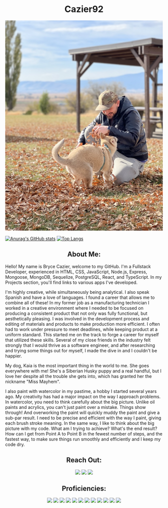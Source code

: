 <h1 align='center'>Cazier92</h1>


<p align='center'>
  <img src='./images/CE13BA46-71B4-4CDE-841F-EA906B9B4B13_1_105_c.jpeg' alt='photo of dog and owner-Bryce Cazier'>

</p>

<p align='center'>

  [![Anurag's GitHub stats](https://github-readme-stats.vercel.app/api?username=Cazier92&count_private=true&show_icons=true&theme=radical)](https://github.com/anuraghazra/github-readme-stats) [![Top Langs](https://github-readme-stats.vercel.app/api/top-langs/?username=Cazier92&langs_count=7&layout=compact&theme=radical)](https://github.com/anuraghazra/github-readme-stats)
</p>


<h2 align='center'>About Me:</h2>

Hello! My name is Bryce Cazier, welcome to my GitHub. I'm a Fullstack Developer, experienced in HTML, CSS, JavaScript, Node.js, Express, Mongoose, MongoDB, Sequelize, PostgreSQL, React, and TypeScript. In my Projects section, you'll find links to various apps I've developed. 

I'm highly creative, while simultaneously being analytical. I also speak Spanish and have a love of languages. I found a career that allows me to combine all of these! In my former job as a manufacturing technician I worked in a creative environment where I needed to be focused on producing a consistent product that not only was fully functional, but aesthetically pleasing. I was involved in the development process and editing of materials and products to make production more efficient. I often had to work under pressure to meet deadlines, while keeping product at a uniform standard. This started me on the track to forge a career for myself that utilized these skills. Several of my close friends in the industry felt strongly that I would thrive as a software engineer, and after researching and trying some things out for myself, I made the dive in and I couldn't be happier.

My dog, Kaia is the most important thing in the world to me. She goes everywhere with me! She's a Siberian Husky puppy and a real handful, but I love her despite all the trouble she gets into, which has granted her the nickname "Miss Mayhem".

I also paint with watercolor in my pastime, a hobby I started several years ago. My creativity has had a major impact on the way I approach problems. In watercolor, you need to think carefully about the big picture. Unlike oil paints and acrylics, you can't just paint over a mistake. Things show through! And overworking the paint will quickly muddy the paint and give a sub-par result. I need to be precise and efficient with the way I paint, giving each brush stroke meaning. In the same way, I like to think about the big picture with my code. What am I trying to achieve? What's the end result? How can I get from Point A to Point B in the fewest number of steps, and the fastest way, to make sure things run smoothly and efficiently and I keep my code dry.

<h2 align='center'>Reach Out:</h2>

<div align='center'>
  <a href='https://www.linkedin.com/in/bryce-cazier/'><img src='https://img.shields.io/badge/linkedin-%230077B5.svg?style=for-the-badge&logo=linkedin&logoColor=white)'></a>
  <a href='mailto:bcazier92@gmail.com'><img src='https://img.shields.io/badge/Gmail-D14836?style=for-the-badge&logo=gmail&logoColor=white'></a>
  <a href='https://bryce-cazier.netlify.app/'><img src='https://img.shields.io/badge/-Personal_Website-000000?style=flat-square&logo=Coderwall&logoColor=white'></a>
</div>

<h2 align='center'>Proficiencies:</h2>

<div align='center'>
  <a href='#'><img src='https://img.shields.io/badge/html5-%23E34F26.svg?style=for-the-badge&logo=html5&logoColor=white'></a>
  <a href='#'><img src='https://img.shields.io/badge/javascript-%23323330.svg?style=for-the-badge&logo=javascript&logoColor=%23F7DF1E'></a>
  <a href='#'><img src='https://img.shields.io/badge/css3-%231572B6.svg?style=for-the-badge&logo=css3&logoColor=white'></a>
  <a href='#'><img src='https://img.shields.io/badge/typescript-%23007ACC.svg?style=for-the-badge&logo=typescript&logoColor=white'></a>
  <a href='#'><img src='https://img.shields.io/badge/react-%2320232a.svg?style=for-the-badge&logo=react&logoColor=%2361DAFB'></a>
  <a href='#'><img src='https://img.shields.io/badge/node.js-6DA55F?style=for-the-badge&logo=node.js&logoColor=white'></a>
  <a href='#'><img src='https://img.shields.io/badge/express.js-%23404d59.svg?style=for-the-badge&logo=express&logoColor=%2361DAFB'></a>
  <a href='#'><img src='https://img.shields.io/badge/MongoDB-%234ea94b.svg?style=for-the-badge&logo=mongodb&logoColor=white'></a>
  <a href='#'><img src='https://img.shields.io/badge/postgres-%23316192.svg?style=for-the-badge&logo=postgresql&logoColor=white'></a>
  <a href='#'><img src='https://img.shields.io/badge/Sequelize-52B0E7?style=for-the-badge&logo=Sequelize&logoColor=white'></a>
  <a href='#'><img src='https://img.shields.io/badge/Postman-FF6C37?style=for-the-badge&logo=postman&logoColor=white)'></a>
  <a href='#'><img src='https://img.shields.io/badge/Visual%20Studio%20Code-0078d7.svg?style=for-the-badge&logo=visual-studio-code&logoColor=white'></a>
</div>
